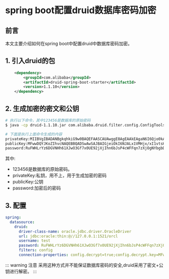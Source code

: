 # spring boot配置druid数据库密码加密

## 前言
本文主要介绍如何在spring boot中配置druid中数据库密码加密。

## 1. 引入druid的包
~~~ xml
    <dependency>
        <groupId>com.alibaba</groupId>
        <artifactId>druid-spring-boot-starter</artifactId>
        <version>1.1.10</version>
    </dependency>
~~~

## 2. 生成加密的密文和公钥

~~~ bash
# 执行以下命令，其中123456是数据库的原始密码
$ java -cp druid-1.1.10.jar com.alibaba.druid.filter.config.ConfigTools 123456

# 下面是执行上面命令生成的内容
privateKey:MIIBVgIBADANBgkqhkiG9w0BAQEFAASCAUAwggE8AgEAAkEAgaN6I6Qjo0kAvHVUwePH/EjW+2wfhcmxkYDKfuE9HMzqfIiTIxGFFwubh8TKgy7GX8Ps1tXpZc3yO4xcYdZBxQIDAQABAkEAgVL160w5CREwnNBnhyyWOkTnwdUw9SQp8b8LQturPWh4I5PlD4PKkdan9PgkYmaHErZk/fm9tIJ044qG7zhRQQIhAM8fKVDZT1oeiOfuPdJU8dyDqi/hGjZyekfKjf3mcIYtAiEAoDtUNtVHbSG26AZB+j74VA5nUSLQykl6rR6mIYwKwPkCIQCzXtU1Az1JWnBOC3DWmmHrCst0M4mz5WgojC5z2AFS8QIhAIo5pDSJWMy0QO14OIKAwAkDQ+2icyuOp92giwB1pvFBAiBzl8jqQ8H1e4UDbQc/pmTcTzqVcA9woUq6WGPDcqo8dw==
publicKey:MFwwDQYJKoZIhvcNAQEBBQADSwAwSAJBAIGjeiOkI6NJALx1VMHjx/xI1vtsH4XJsZGAyn7hPRzM6nyIkyMRhRcLm4fEyoMuxl/D7NbV6WXN8juMXGHWQcUCAwEAAQ==
password:RuFWHLrYz6DGVNHh61XJwO3Gf7x0UE92jXjIhn6bJsP4cWFFqn7zXjOgNYbgbDehyOh9nTDR/5jV0SRL9nGSWA==
~~~

其中:
- 123456是数据库的原始密码。
- privateKey:私钥，用不上，用于生成加密的密码
- publicKey:公钥
- password:加密后的密码

## 3. 配置

~~~ yml
spring:
  datasource:
    druid:
      driver-class-name: oracle.jdbc.driver.OracleDriver
      url: jdbc:oracle:thin:@//127.0.0.1:1521/orcl
      username: test
      password: RuFWHLrYz6DGVNHh61XJwO3Gf7x0UE92jXjIhn6bJsP4cWFFqn7zXjOgNYbgbDehyOh9nTDR/5jV0SRL9nGSWA==
      filters: config
      connection-properties: config.decrypt=true;config.decrypt.key=MFwwDQYJKoZIhvcNAQEBBQADSwAwSAJBAIGjeiOkI6NJALx1VMHjx/xI1vtsH4XJsZGAyn7hPRzM6nyIkyMRhRcLm4fEyoMuxl/D7NbV6WXN8juMXGHWQcUCAwEAAQ==

~~~

::: warning 注意
采用这种方式并不能保证数据库密码的安全,druid采用了密文+公钥进行解密。
:::
